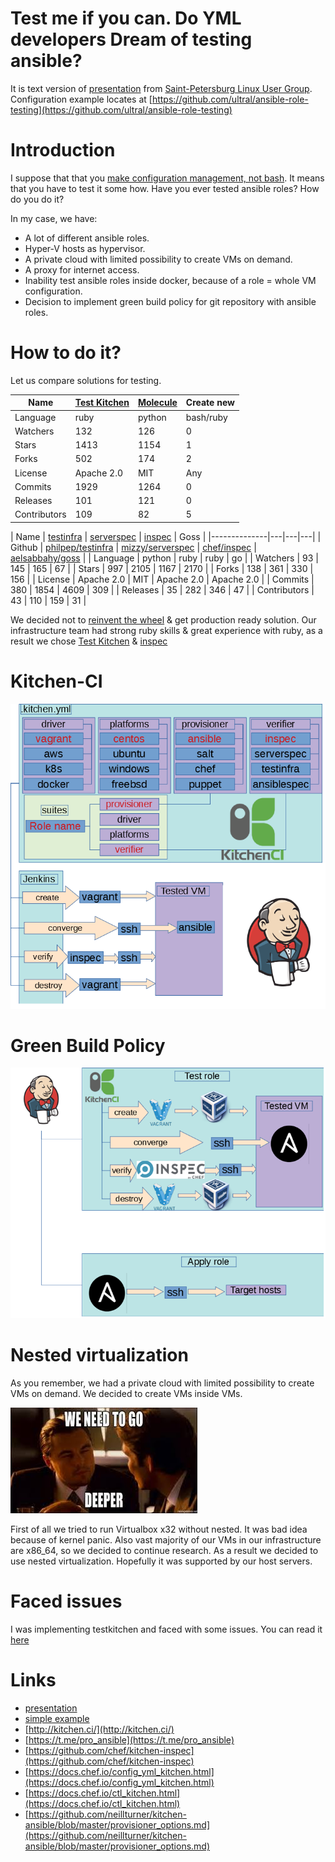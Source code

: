 # Test me if you can. Do YML developers Dream of testing ansible?
It is text version of [presentation](https://cloud.mail.ru/public/2Rc8/EywUuHHp2) from [Saint-Petersburg Linux User Group](http://spblug.org/). Configuration example locates at [https://github.com/ultral/ansible-role-testing](https://github.com/ultral/ansible-role-testing)

# Introduction
I suppose that that you [make configuration management, not bash](make-cm-not-bash-en.md). It means that you have to test it some how. Have you ever tested ansible roles? How do you do it? 

In my case, we have:
* A lot of different ansible roles.
* Hyper-V hosts as hypervisor.
* A private cloud with limited possibility to create VMs on demand.
* A proxy for internet access.
* Inability test ansible roles inside docker, because of a role = whole VM configuration.
* Decision to implement green build policy for git repository with ansible roles.

# How to do it?

Let us compare solutions for testing.

| Name         | [Test Kitchen](https://kitchen.ci/) | [Molecule](https://molecule.readthedocs.io) | Create new |
|--------------|-------------------------------------|---------------------------------------------|------------|
| Language     | ruby                                | python                                      | bash/ruby  |
| Watchers     | 132                                 | 126                                         | 0          |
| Stars        | 1413                                | 1154                                        | 1          |
| Forks        | 502                                 | 174                                         | 2          |
| License      | Apache 2.0                          | MIT                                         | Any        |
| Commits      | 1929                                | 1264                                        | 0          |
| Releases     | 101                                 | 121                                         | 0          |
| Contributors | 109                                 | 82                                          | 5          |

| Name         | [testinfra](https://testinfra.readthedocs.io) | [serverspec](https://serverspec.org/) | [inspec](https://www.inspec.io/) | Goss |
|--------------|---|---|---|
| Github       | [philpep/testinfra](https://github.com/philpep/testinfra) | [mizzy/serverspec](https://github.com/mizzy/serverspec) | [chef/inspec](https://github.com/chef/inspec) | [aelsabbahy/goss](https://github.com/aelsabbahy/goss) |
| Language     | python     | ruby | ruby       | go   |
| Watchers     | 93         | 145  | 165        | 67   |
| Stars        | 997        | 2105 | 1167       | 2170 |
| Forks        | 138        | 361  | 330        | 156  |
| License      | Apache 2.0 | MIT  | Apache 2.0 | Apache 2.0 |
| Commits      | 380        | 1854 | 4609       | 309 |
| Releases     | 35         | 282  | 346        | 47 |
| Contributors | 43         | 110  | 159        | 31 |


We decided not to [reinvent the wheel](https://habr.com/post/342216/) & get production ready solution. Our infrastructure team had strong ruby skills & great experience with ruby, as a result we chose [Test Kitchen](https://kitchen.ci/) & [inspec](https://www.inspec.io/)

# Kitchen-CI
![kitchen-ci schema](assets/kitchen-ci-schema.png?raw=true "kitchen-ci schema")

# Green Build Policy
![Green build policy schema](assets/Green-build-policy.png?raw=true "Green build policy schema")

# Nested virtualization
As you remember, we had a private cloud with limited possibility to create VMs on demand. We decided to create VMs inside VMs.

![we need to go deeper](assets/we-need-to-go-deeper.jpeg?raw=true "we need to go deeper")

First of all we tried to run Virtualbox x32 without nested. It was bad idea because of kernel panic. Also vast majority of our VMs in our infrastructure are x86_64, so we decided to continue research. As a result we decided to use nested virtualization. Hopefully it was supported by our host servers.

# Faced issues
I was implementing testkitchen and faced with some issues. You can read it [here](testkitchen-issues.md)

# Links
* [presentation](https://cloud.mail.ru/public/2Rc8/EywUuHHp2)
* [simple example](https://github.com/ultral/ansible-role-testing)
* [http://kitchen.ci/](http://kitchen.ci/)
* [https://t.me/pro_ansible](https://t.me/pro_ansible)
* [https://github.com/chef/kitchen-inspec](https://github.com/chef/kitchen-inspec)
* [https://docs.chef.io/config_yml_kitchen.html](https://docs.chef.io/config_yml_kitchen.html)
* [https://docs.chef.io/ctl_kitchen.html](https://docs.chef.io/ctl_kitchen.html)
* [https://github.com/neillturner/kitchen-ansible/blob/master/provisioner_options.md](https://github.com/neillturner/kitchen-ansible/blob/master/provisioner_options.md)



